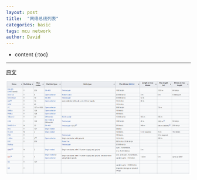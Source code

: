 ```yaml
---
layout: post
title:  "网络总线列表"
categories: basic
tags: mcu network
author: David
---
```


* content
{:toc}

---

[原文](https://en.wikipedia.org/wiki/List_of_network_buses)

![网络总线列表](https://github.com/titron/titron.github.io/raw/master/img/2022-03-01_network_bus_lists.png)
